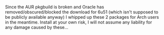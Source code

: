 Since the AUR pkgbuild is broken and Oracle has removed/obscured/blocked the download for 6u51 (which isn't supposed to be publicly available anyway) I whipped up these 2 packages for Arch users in the meantime.  Install at your own risk, I will not assume any liability for any damage caused by these...
